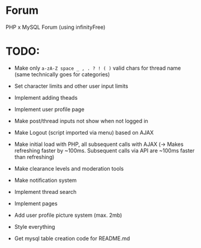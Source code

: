 # Forum

PHP x MySQL Forum (using infinityFree)

# TODO:

- Make only `a-zA-Z space _ , . ? ! ( )` valid chars for thread name (same technically goes for categories)
- Set character limits and other user input limits
- Implement adding theads
- Implement user profile page
- Make post/thread inputs not show when not logged in
- Make Logout (script imported via menu) based on AJAX
- Make initial load with PHP, all subsequent calls with AJAX (-> Makes refreshing faster by ~100ms. Subsequent calls via API are ~100ms faster than refreshing)

- Make clearance levels and moderation tools
- Make notification system
- Implement thread search
- Implement pages
- Add user profile picture system (max. 2mb)

- Style everything
- Get mysql table creation code for README.md
